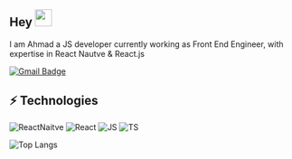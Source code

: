 ## Hey <img src="https://raw.githubusercontent.com/aemmadi/aemmadi/master/wave.gif" width="30px">

I am Ahmad a JS developer currently working as Front End Engineer, with expertise in React Nautve & React.js

[![Gmail Badge](https://img.shields.io/badge/Gmail-D14836?style=for-the-badge&logo=gmail&logoColor=white)](mailto:ahmad.zahid2000@gmail.com)

## ⚡ Technologies

![ReactNaitve](https://img.shields.io/badge/React_Native-20232A?style=for-the-badge&logo=react&logoColor=61DAFB)
![React](https://img.shields.io/badge/React-20232A?style=for-the-badge&logo=react&logoColor=61DAFB)
![JS](https://img.shields.io/badge/JavaScript-323330?style=for-the-badge&logo=javascript&logoColor=F7DF1E)
![TS](https://img.shields.io/badge/TypeScript-007ACC?style=for-the-badge&logo=typescript&logoColor=white)

![Top Langs](https://github-readme-stats.vercel.app/api/top-langs/?username=Ahmad-Zahid&hide=TeX&layout=compact)
